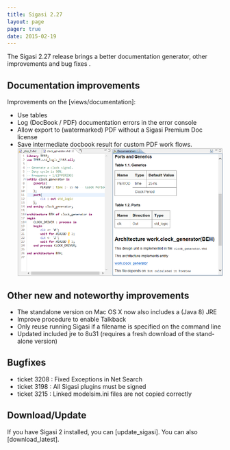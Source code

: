```yaml
---
title: Sigasi 2.27
layout: page
pager: true
date: 2015-02-19
---
```


The Sigasi 2.27 release brings a better documentation generator, other improvements and bug fixes .


## Documentation improvements

Improvements on the [views/documentation]:

* Use tables
* Log (DocBook / PDF) documentation errors in the error console
* Allow export to (watermarked) PDF without a Sigasi Premium Doc license
* Save intermediate docbook result for custom PDF work flows.
![Improved documentation generation](2.27/documentation.png "Improved documentation generation")

## Other new and noteworthy improvements

* The standalone version on Mac OS X now also includes a (Java 8) JRE
* Improve procedure to enable Talkback
* Only reuse running Sigasi if a filename is specified on the command line
* Updated included jre to 8u31 (requires a fresh download of the stand-alone version)

## Bugfixes

* ticket 3208 : Fixed Exceptions in Net Search
* ticket 3198 : All Sigasi plugins must be signed
* ticket 3215 : Linked modelsim.ini files are not copied correctly

## Download/Update

If you have Sigasi 2 installed, you can [update_sigasi]. You can also [download_latest].
